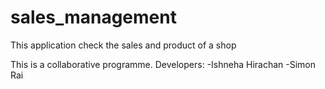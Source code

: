 # sales_management
This application check the sales and product of a shop

This is a collaborative programme.
Developers:
-Ishneha Hirachan
-Simon Rai